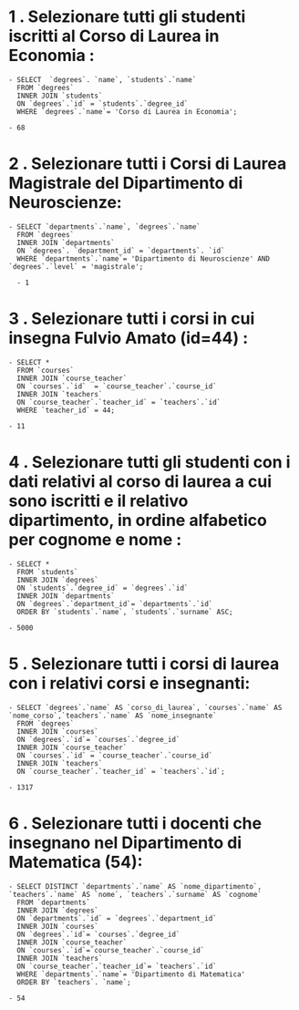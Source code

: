 # 1 . Selezionare tutti gli studenti iscritti al Corso di Laurea in Economia :

    - SELECT  `degrees`. `name`, `students`.`name`
      FROM `degrees`
      INNER JOIN `students`
      ON `degrees`.`id` = `students`.`degree_id`
      WHERE `degrees`.`name`= 'Corso di Laurea in Economia';

    - 68

# 2 . Selezionare tutti i Corsi di Laurea Magistrale del Dipartimento di Neuroscienze:

    - SELECT `departments`.`name`, `degrees`.`name`
      FROM `degrees`
      INNER JOIN `departments`
      ON `degrees`. `department_id` = `departments`. `id`
      WHERE `departments`.`name`= 'Dipartimento di Neuroscienze' AND `degrees`.`level` = 'magistrale';

      - 1

# 3 . Selezionare tutti i corsi in cui insegna Fulvio Amato (id=44) :
    
    - SELECT * 
      FROM `courses`
      INNER JOIN `course_teacher`
      ON `courses`.`id`  = `course_teacher`.`course_id`
      INNER JOIN `teachers`
      ON `course_teacher`.`teacher_id` = `teachers`.`id`
      WHERE `teacher_id` = 44;

    - 11

# 4 .  Selezionare tutti gli studenti con i dati relativi al corso di laurea a cui sono iscritti e il relativo dipartimento, in ordine alfabetico per cognome e nome :

    - SELECT * 
      FROM `students`
      INNER JOIN `degrees`
      ON `students`.`degree_id` = `degrees`.`id`
      INNER JOIN `departments`
      ON `degrees`.`department_id`= `departments`.`id`
      ORDER BY `students`.`name`, `students`.`surname` ASC;

    - 5000

# 5 . Selezionare tutti i corsi di laurea con i relativi corsi e insegnanti:

    - SELECT `degrees`.`name` AS `corso_di_laurea`, `courses`.`name` AS `nome_corso`,`teachers`.`name` AS `nome_insegnante`
      FROM `degrees`
      INNER JOIN `courses`
      ON `degrees`.`id`= `courses`.`degree_id`
      INNER JOIN `course_teacher`
      ON `courses`.`id` = `course_teacher`.`course_id`
      INNER JOIN `teachers`
      ON `course_teacher`.`teacher_id` = `teachers`.`id`;

    - 1317

# 6 . Selezionare tutti i docenti che insegnano nel Dipartimento di Matematica (54):

    - SELECT DISTINCT `departments`.`name` AS `nome_dipartimento`, `teachers`.`name` AS `nome`, `teachers`.`surname` AS `cognome`
      FROM `departments`
      INNER JOIN `degrees`
      ON `departments`.`id` = `degrees`.`department_id`
      INNER JOIN `courses`
      ON `degrees`.`id`= `courses`.`degree_id`
      INNER JOIN `course_teacher`
      ON `courses`.`id`=`course_teacher`.`course_id`
      INNER JOIN `teachers`
      ON `course_teacher`.`teacher_id`= `teachers`.`id`
      WHERE `departments`.`name`= 'Dipartimento di Matematica'
      ORDER BY `teachers`. `name`;

    - 54